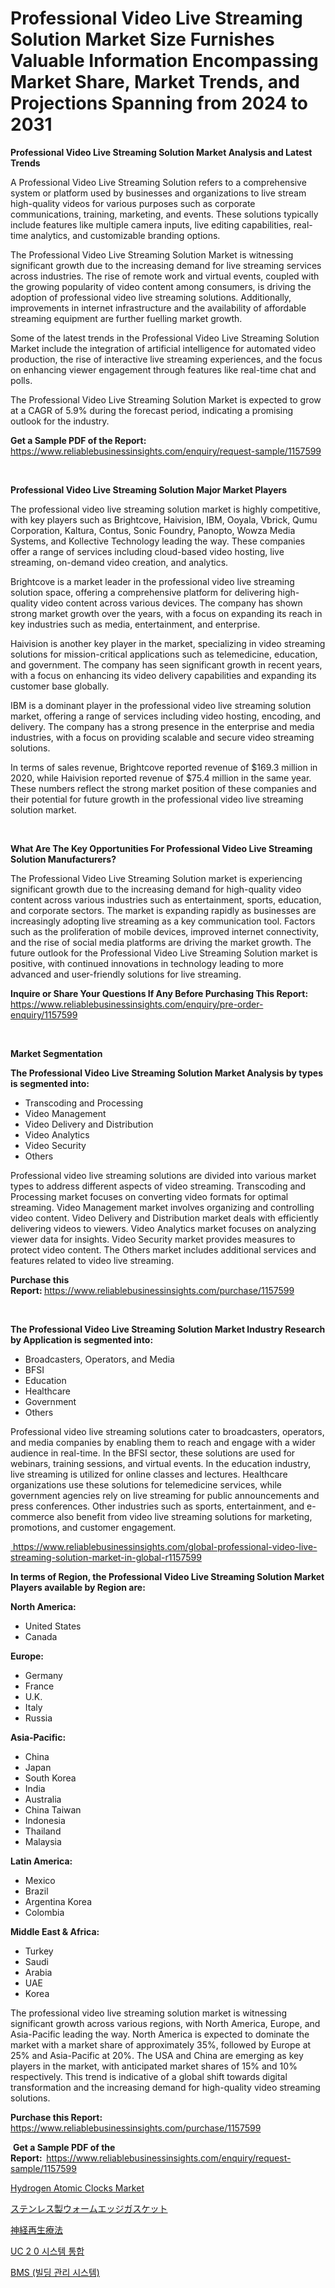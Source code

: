 <p><h1>Professional Video Live Streaming Solution Market Size Furnishes Valuable Information Encompassing Market Share, Market Trends, and Projections Spanning from 2024 to 2031</h1></p><p><strong>Professional Video Live Streaming Solution Market Analysis and Latest Trends</strong></p>
<p><p>A Professional Video Live Streaming Solution refers to a comprehensive system or platform used by businesses and organizations to live stream high-quality videos for various purposes such as corporate communications, training, marketing, and events. These solutions typically include features like multiple camera inputs, live editing capabilities, real-time analytics, and customizable branding options.</p><p>The Professional Video Live Streaming Solution Market is witnessing significant growth due to the increasing demand for live streaming services across industries. The rise of remote work and virtual events, coupled with the growing popularity of video content among consumers, is driving the adoption of professional video live streaming solutions. Additionally, improvements in internet infrastructure and the availability of affordable streaming equipment are further fuelling market growth.</p><p>Some of the latest trends in the Professional Video Live Streaming Solution Market include the integration of artificial intelligence for automated video production, the rise of interactive live streaming experiences, and the focus on enhancing viewer engagement through features like real-time chat and polls.</p><p>The Professional Video Live Streaming Solution Market is expected to grow at a CAGR of 5.9% during the forecast period, indicating a promising outlook for the industry.</p></p>
<p><strong>Get a Sample PDF of the Report:&nbsp;</strong> <a href="https://www.reliablebusinessinsights.com/enquiry/request-sample/1157599">https://www.reliablebusinessinsights.com/enquiry/request-sample/1157599</a></p>
<p>&nbsp;</p>
<p><strong>Professional Video Live Streaming Solution Major Market Players</strong></p>
<p><p>The professional video live streaming solution market is highly competitive, with key players such as Brightcove, Haivision, IBM, Ooyala, Vbrick, Qumu Corporation, Kaltura, Contus, Sonic Foundry, Panopto, Wowza Media Systems, and Kollective Technology leading the way. These companies offer a range of services including cloud-based video hosting, live streaming, on-demand video creation, and analytics.</p><p>Brightcove is a market leader in the professional video live streaming solution space, offering a comprehensive platform for delivering high-quality video content across various devices. The company has shown strong market growth over the years, with a focus on expanding its reach in key industries such as media, entertainment, and enterprise.</p><p>Haivision is another key player in the market, specializing in video streaming solutions for mission-critical applications such as telemedicine, education, and government. The company has seen significant growth in recent years, with a focus on enhancing its video delivery capabilities and expanding its customer base globally.</p><p>IBM is a dominant player in the professional video live streaming solution market, offering a range of services including video hosting, encoding, and delivery. The company has a strong presence in the enterprise and media industries, with a focus on providing scalable and secure video streaming solutions.</p><p>In terms of sales revenue, Brightcove reported revenue of $169.3 million in 2020, while Haivision reported revenue of $75.4 million in the same year. These numbers reflect the strong market position of these companies and their potential for future growth in the professional video live streaming solution market.</p></p>
<p>&nbsp;</p>
<p><strong>What Are The Key Opportunities For Professional Video Live Streaming Solution Manufacturers?</strong></p>
<p><p>The Professional Video Live Streaming Solution market is experiencing significant growth due to the increasing demand for high-quality video content across various industries such as entertainment, sports, education, and corporate sectors. The market is expanding rapidly as businesses are increasingly adopting live streaming as a key communication tool. Factors such as the proliferation of mobile devices, improved internet connectivity, and the rise of social media platforms are driving the market growth. The future outlook for the Professional Video Live Streaming Solution market is positive, with continued innovations in technology leading to more advanced and user-friendly solutions for live streaming.</p></p>
<p><strong>Inquire or Share Your Questions If Any Before Purchasing This Report:</strong> <a href="https://www.reliablebusinessinsights.com/enquiry/pre-order-enquiry/1157599">https://www.reliablebusinessinsights.com/enquiry/pre-order-enquiry/1157599</a></p>
<p>&nbsp;</p>
<p><strong>Market Segmentation</strong></p>
<p><strong>The Professional Video Live Streaming Solution Market Analysis by types is segmented into:</strong></p>
<p><ul><li>Transcoding and Processing</li><li>Video Management</li><li>Video Delivery and Distribution</li><li>Video Analytics</li><li>Video Security</li><li>Others</li></ul></p>
<p><p>Professional video live streaming solutions are divided into various market types to address different aspects of video streaming. Transcoding and Processing market focuses on converting video formats for optimal streaming. Video Management market involves organizing and controlling video content. Video Delivery and Distribution market deals with efficiently delivering videos to viewers. Video Analytics market focuses on analyzing viewer data for insights. Video Security market provides measures to protect video content. The Others market includes additional services and features related to video live streaming.</p></p>
<p><strong>Purchase this Report:&nbsp;</strong><a href="https://www.reliablebusinessinsights.com/purchase/1157599">https://www.reliablebusinessinsights.com/purchase/1157599</a></p>
<p>&nbsp;</p>
<p><strong>The Professional Video Live Streaming Solution Market Industry Research by Application is segmented into:</strong></p>
<p><ul><li>Broadcasters, Operators, and Media</li><li>BFSI</li><li>Education</li><li>Healthcare</li><li>Government</li><li>Others</li></ul></p>
<p><p>Professional video live streaming solutions cater to broadcasters, operators, and media companies by enabling them to reach and engage with a wider audience in real-time. In the BFSI sector, these solutions are used for webinars, training sessions, and virtual events. In the education industry, live streaming is utilized for online classes and lectures. Healthcare organizations use these solutions for telemedicine services, while government agencies rely on live streaming for public announcements and press conferences. Other industries such as sports, entertainment, and e-commerce also benefit from video live streaming solutions for marketing, promotions, and customer engagement.</p></p>
<p><a href="https://www.reliablebusinessinsights.com/global-professional-video-live-streaming-solution-market-in-global-r1157599">&nbsp;https://www.reliablebusinessinsights.com/global-professional-video-live-streaming-solution-market-in-global-r1157599</a></p>
<p><strong>In terms of Region, the Professional Video Live Streaming Solution Market Players available by Region are:</strong></p>
<p>
    <p> <strong> North America: </strong>
        <ul>
            <li>United States</li>
            <li>Canada</li>
        </ul>
        </p> 
    <p> <strong> Europe: </strong>
        <ul>
            <li>Germany</li>
            <li>France</li>
            <li>U.K.</li>
            <li>Italy</li>
            <li>Russia</li>
        </ul>
        </p> 
    <p> <strong> Asia-Pacific: </strong>
        <ul>
            <li>China</li>
            <li>Japan</li>
            <li>South Korea</li>
            <li>India</li>
            <li>Australia</li>
            <li>China Taiwan</li>
            <li>Indonesia</li>
            <li>Thailand</li>
            <li>Malaysia</li>
        </ul>
        </p> 
    <p> <strong> Latin America: </strong>
        <ul>
            <li>Mexico</li>
            <li>Brazil</li>
            <li>Argentina Korea</li>
            <li>Colombia</li>
        </ul>
        </p> 
    <p> <strong> Middle East & Africa: </strong>
        <ul>
            <li>Turkey</li>
            <li>Saudi</li>
            <li>Arabia</li>
            <li>UAE</li>
            <li>Korea</li>
        </ul>
    </p>
    </p>
<p><p>The professional video live streaming solution market is witnessing significant growth across various regions, with North America, Europe, and Asia-Pacific leading the way. North America is expected to dominate the market with a market share of approximately 35%, followed by Europe at 25% and Asia-Pacific at 20%. The USA and China are emerging as key players in the market, with anticipated market shares of 15% and 10% respectively. This trend is indicative of a global shift towards digital transformation and the increasing demand for high-quality video streaming solutions.</p></p>
<p><strong>Purchase this Report: </strong><a href="https://www.reliablebusinessinsights.com/purchase/1157599">https://www.reliablebusinessinsights.com/purchase/1157599</a></p>
<p>&nbsp;<strong>Get a Sample PDF of the Report:&nbsp;&nbsp;</strong><a href="https://www.reliablebusinessinsights.com/enquiry/request-sample/1157599">https://www.reliablebusinessinsights.com/enquiry/request-sample/1157599</a></p>
<p><strong></strong></p>
<p><p><a href="https://github.com/LibbySpencer2018/Market-Research-Report-List-1/blob/main/hydrogen-atomic-clocks-market.md">Hydrogen Atomic Clocks Market</a></p><p><a href="https://github.com/mohamedbakry57/Market-Research-Report-List-4/blob/main/540365088296.md">ステンレス製ウォームエッジガスケット</a></p><p><a href="https://medium.com/@kelscdowell78456/%E7%A5%9E%E7%B5%8C%E5%86%8D%E7%94%9F%E7%99%82%E6%B3%95%E5%B8%82%E5%A0%B4%E3%81%AE%E3%82%A4%E3%83%B3%E3%82%B5%E3%82%A4%E3%83%88-%E5%B8%82%E5%A0%B4%E5%8B%95%E5%90%91-%E6%88%90%E9%95%B7-2024%E5%B9%B4%E3%81%8B%E3%82%892031%E5%B9%B4%E3%81%BE%E3%81%A7%E3%81%AE%E4%BA%88%E6%B8%AC-fbc55d1a5f9a">神経再生療法</a></p><p><a href="https://medium.com/@rickymetzdvm/uc-2-0-%EC%8B%9C%EC%8A%A4%ED%85%9C-%ED%86%B5%ED%95%A9-%EC%8B%9C%EC%9E%A5-%EC%84%B1%EA%B3%B5%EC%A0%81%EC%9D%B8-%EB%B9%84%EC%A6%88%EB%8B%88%EC%8A%A4-%EC%A0%84%EB%9E%B5%EC%9D%98-%EC%97%B4%EC%87%A0-2031%EB%85%84%EA%B9%8C%EC%A7%80-%EC%98%88%EC%B8%A1-2c6990fb28e3">UC 2 0 시스템 통합</a></p><p><a href="https://medium.com/@cierrahayes645/bms-%EA%B1%B4%EB%AC%BC%EA%B4%80%EB%A6%AC%EC%8B%9C%EC%8A%A4%ED%85%9C-%EC%8B%9C%EC%9E%A5-%EA%B7%9C%EB%AA%A8%EB%8A%94-%EA%B8%80%EB%A1%9C%EB%B2%8C-%EC%82%B0%EC%97%85%EC%97%90%EC%84%9C-%EA%B0%80%EC%9E%A5-%EC%A2%8B%EC%9D%80-%EB%A7%88%EC%BC%80%ED%8C%85-%EC%B1%84%EB%84%90%EC%9D%84-%EB%B3%B4%EC%97%AC%EC%A4%8D%EB%8B%88%EB%8B%A4-29ba5c886d10">BMS (빌딩 관리 시스템)</a></p></p>